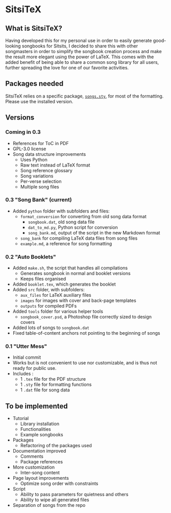 # SitsiTeX
## What is SitsiTeX?
Having developed this for my personal use in order to easily generate good-looking songbooks for Sitsits, I decided to share this with other songmasters in order to simplify the songbook creation process and make the result more elegant using the power of LaTeX. This comes with the added benefit of being able to share a common song library for all users, further spreading the love for one of our favorite activities.

## Packages needed
SitsiTeX relies on a specific package, [`songs.sty`](http://songs.sourceforge.net/), for most of the formatting. Please use the installed version.

## Versions
### Coming in 0.3
* References for ToC in PDF
* GPL-3.0 license
* Song data structure improvements
  * Uses Python
  * Raw text instead of LaTeX format
  * Song reference glossary
  * Song variations
  * Per-verse selection
  * Multiple song files

### 0.3 "Song Bank" (current)
* Added `python` folder with subfolders and files:
  * `format_conversion` for converting from old song data format
    * `songbook.dat`, old song data file
    * `dat_to_md.py`, Python script for conversion
    * `song_bank.md`, output of the script in the new Markdown format
  * `song_bank` for compiling LaTeX data files from song files
  * `example.md`, a reference for song formatting

### 0.2 "Auto Booklets"
* Added `make.sh`, the script that handles all compilations
  * Generates songbook in normal and booklet versions
  * Keeps files organised
* Added `booklet.tex`, which generates the booklet
* Added `src` folder, with subfolders:
  * `aux_files` for LaTeX auxiliary files
  * `images` for images with cover and back-page templates
  * `outputs` for compiled PDFs
* Added `tools` folder for various helper tools
  * `songbook_cover.psd`, a Photoshop file correctly sized to design covers
* Added lots of songs to `songbook.dat`
* Fixed table-of-content anchors not pointing to the beginning of songs

### 0.1 "Utter Mess"
* Initial commit
* Works but is not convenient to use nor customizable, and is thus not ready for public use. 
* Includes :
  * 1 `.tex` file for the PDF structure
  * 1 `.sty` file for formatting functions
  * 1 `.dat` file for song data

## To be implemented
* Tutorial
  * Library installation
  * Functionalities
  * Example songbooks
* Packages
  * Refactoring of the packages used
* Documentation improved
  * Comments
  * Package references
* More customization
  * Inter-song content
* Page layout improvements
  * Optimize song order with constraints
* Script
  * Ability to pass parameters for quietness and others
  * Ability to wipe all generated files
* Separation of songs from the repo
